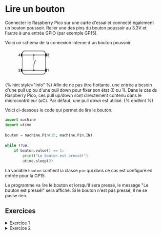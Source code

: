 # Lire un bouton

Connecter le Raspberry Pico sur une carte d'essai et connecté également un bouton poussoir. Relier une des pins du bouton poussoir au 3.3V et l'autre à une entrée GPIO (par exemple GP15).

Voici un schéma de la connexion interne d'un bouton poussoir.

<figure><img src="../../.gitbook/assets/button-connection-digram.png" alt=""><figcaption></figcaption></figure>

{% hint style="info" %}
Afin de ne pas être flottante, une entrée a besoin d'une pull up ou d'une pull down pour fixer son état (0 ou 1). Dans le cas du Raspberry Pico, ces pull up/down sont directement contenu dans le microcontrôleur (uC). Par défaut, une pull down est utilisé.
{% endhint %}

&#x20; Voici ci-dessous le code qui permet de lire le bouton.

```python
import machine
import utime

bouton = machine.Pin(15, machine.Pin.IN)

while True:
    if bouton.value() == 1:
        print("Le bouton est pressé!")
        utime.sleep(2)
```

La variable `bouton` contient la classe `pin` qui dans ce cas est configuré en entrée pour la GP15.

Le programme va lire le bouton et lorsqu'il sera pressé, le message "Le bouton est pressé!" sera affiché. Si le bouton n'est pas pressé, il ne se passe rien.&#x20;

## Exercices

<details>

<summary>Exercice 1</summary>

Faire un programme qui allume une led lorsque l'on presse sur le bouton et qui s'éteint lorsque l'on relache le bouton.

</details>

<details>

<summary>Exercice 2</summary>

Modifier l'exercice 1 afin que le bouton fonctionne comme un interrupteur. On presse 1 première pour allumer, puis on presse à nouveau pour éteindre.

</details>
